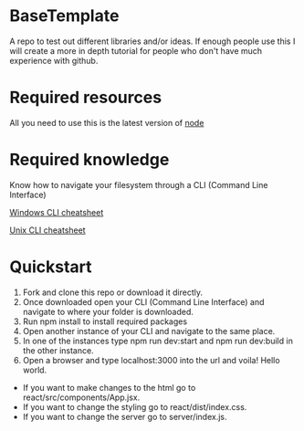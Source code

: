 # BaseTemplate
A repo to test out different libraries and/or ideas.
If enough people use this I will create a more in depth tutorial for people who don't have much experience with github.

# Required resources
All you need to use this is the latest version of [node](https://nodejs.org/en/)

# Required knowledge
Know how to navigate your filesystem through a CLI (Command Line Interface)

[Windows CLI cheatsheet](http://www.cs.columbia.edu/~sedwards/classes/2015/1102-fall/Command%20Prompt%20Cheatsheet.pdf)

[Unix CLI cheatsheet](https://github.com/0nn0/terminal-mac-cheatsheet#english-version)

# Quickstart
1. Fork and clone this repo or download it directly.
2. Once downloaded open your CLI (Command Line Interface) and navigate to where your folder is downloaded.
3. Run npm install to install required packages
4. Open another instance of your CLI and navigate to the same place.
5. In one of the instances type npm run dev:start and npm run dev:build in the other instance.
6. Open a browser and type localhost:3000 into the url and voila! Hello world.

* If you want to make changes to the html go to react/src/components/App.jsx.
* If you want to change the styling go to react/dist/index.css.
* If you want to change the server go to server/index.js.
